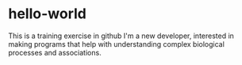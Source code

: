 # hello-world
This is a training exercise in github
I'm a new developer, interested in making programs that help with understanding complex biological processes and associations. 

